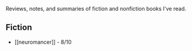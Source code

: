 Reviews, notes, and summaries of fiction and nonfiction books I've read. 

## Fiction
 - [[neuromancer]] - 8/10